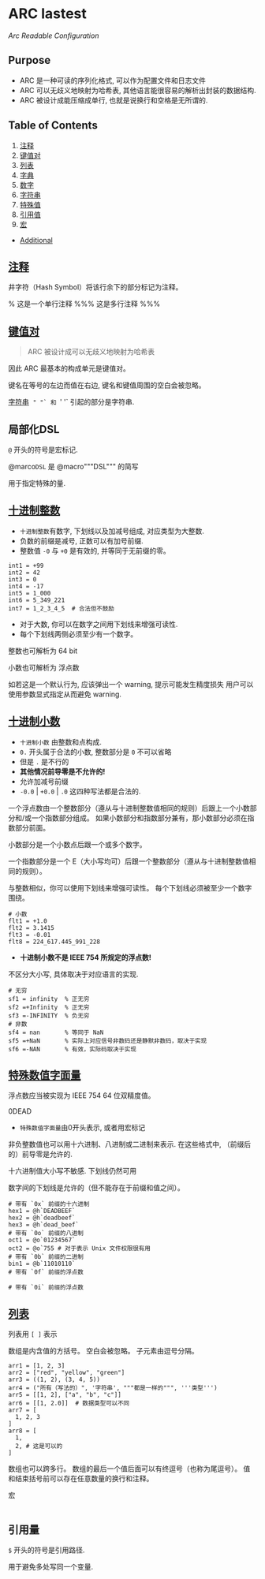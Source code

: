 ARC lastest
===========
*Arc Readable Configuration*

Purpose
-------

- ARC 是一种可读的序列化格式, 可以作为配置文件和日志文件
- ARC 可以无歧义地映射为哈希表, 其他语言能很容易的解析出封装的数据结构.
- ARC 被设计成能压缩成单行, 也就是说换行和空格是无所谓的.

Table of Contents
-----------------
1. [注释](#standard-comment)
2. [键值对](#user-content-keyvalue-pair)
3. [列表](#standard-list)
4. [字典](#standard-dict)
5. [数字](#standard-integer)
6. [字符串](#standard-string)
7. [特殊值](#standard-special-value)
8. [引用值](#standard-reference-value)
9. [宏](#standard-dict)
- [Additional](./addition/Readme.md)

[注释](#standard-comment)
------------------------------------------------------------------------------------------------------------------------

井字符（Hash Symbol）将该行余下的部分标记为注释。

% 这是一个单行注释
%%% 这是多行注释 %%%


[键值对](#user-content-keyvalue-pair)<a id="user-content-keyvalue-pair">&nbsp;</a>
------------------------------------------------------------------------------------------------------------------------

> ARC 被设计成可以无歧义地映射为哈希表

因此 ARC 最基本的构成单元是键值对。

键名在等号的左边而值在右边, 键名和键值周围的空白会被忽略。

[字符串](#standard-string)<a id="user-content-string">&nbsp;</a>
``" "` 和 ``' '` 引起的部分是字符串.

局部化DSL
------------------------------------------------------------------------------------------------------------------------

`@` 开头的符号是宏标记.

@marco`DSL` 是 @macro"""DSL""" 的简写

用于指定特殊的量.



[十进制整数](#standard-integer)<a id="standard-integer">&nbsp;</a>
------------------------------------------------------------------------------------------------------------------------

- `十进制整数`有数字, 下划线以及加减号组成, 对应类型为大整数.
- 负数的前缀是减号, 正数可以有加号前缀.
- 整数值 `-0` 与 `+0` 是有效的, 并等同于无前缀的零。






```arc
int1 = +99
int2 = 42
int3 = 0
int4 = -17
int5 = 1_000
int6 = 5_349_221
int7 = 1_2_3_4_5  # 合法但不鼓励
```



- 对于大数, 你可以在数字之间用下划线来增强可读性.
- 每个下划线两侧必须至少有一个数字。





整数也可解析为 64 bit

小数也可解析为 浮点数


如若这是一个默认行为, 应该弹出一个 warning, 提示可能发生精度损失
用户可以使用参数显式指定从而避免 warning.









[十进制小数](#standard-float)<a id="standard-integer">&nbsp;</a>
------------------------------------------------------------------------------------------------------------------------

- `十进制小数` 由整数和点构成.
- `0.` 开头属于合法的小数, 整数部分是 `0` 不可以省略
- 但是 `.` 是不行的
- **其他情况前导零是不允许的!**
- 允许加减号前缀
- `-0.0` | `+0.0` | `.0` 这四种写法都是合法的.





一个浮点数由一个整数部分（遵从与十进制整数值相同的规则）后跟上一个小数部分和/或一个指数部分组成。
如果小数部分和指数部分兼有，那小数部分必须在指数部分前面。


小数部分是一个小数点后跟一个或多个数字。

一个指数部分是一个 E（大小写均可）后跟一个整数部分（遵从与十进制整数值相同的规则）。

与整数相似，你可以使用下划线来增强可读性。
每个下划线必须被至少一个数字围绕。


```arc
# 小数
flt1 = +1.0
flt2 = 3.1415
flt3 = -0.01
flt8 = 224_617.445_991_228
```

- **十进制小数不是 IEEE 754 所规定的浮点数!**

不区分大小写, 具体取决于对应语言的实现.

```arc
# 无穷
sf1 = infinity  % 正无穷
sf2 =+Infinity  % 正无穷
sf3 =-INFINITY  % 负无穷
# 非数
sf4 = nan       % 等同于 NaN
sf5 =+NaN       % 实际上对应信号非数码还是静默非数码，取决于实现
sf6 =-NAN       % 有效，实际码取决于实现
```



[特殊数值字面量](#user-content-integer)
------------------------------------------------------------------------------------------------------------------------


浮点数应当被实现为 IEEE 754 64 位双精度值。


0DEAD

- `特殊数值字面量`由0开头表示, 或者用宏标记

非负整数值也可以用十六进制、八进制或二进制来表示.
在这些格式中, （前缀后的）前导零是允许的.

十六进制值大小写不敏感.
下划线仍然可用

数字间的下划线是允许的（但不能存在于前缀和值之间）。

```arc
# 带有 `0x` 前缀的十六进制
hex1 = @h`DEADBEEF`
hex2 = @h`deadbeef`
hex3 = @h`dead_beef`
# 带有 `0o` 前缀的八进制
oct1 = @o`01234567`
oct2 = @o`755 # 对于表示 Unix 文件权限很有用
# 带有 `0b` 前缀的二进制
bin1 = @b`11010110`
# 带有 `0f` 前缀的浮点数

# 带有 `0i` 前缀的浮点数
```





[列表](#user-content-array)<a id="user-content-array">&nbsp;</a>
------------------------------------------------------------------------------------------------------------------------

列表用 `[ ]` 表示

数组是内含值的方括号。
空白会被忽略。
子元素由逗号分隔。

```arc
arr1 = [1, 2, 3]
arr2 = ["red", "yellow", "green"]
arr3 = ((1, 2), (3, 4, 5))
arr4 = ("所有（写法的）", '字符串', """都是一样的""", '''类型''')
arr5 = [[1, 2], ["a", "b", "c"]]
arr6 = [[1, 2.0]]  # 数据类型可以不同
arr7 = [
  1, 2, 3
]
arr8 = [
  1,
  2, # 这是可以的
]
```

数组也可以跨多行。
数组的最后一个值后面可以有终逗号（也称为尾逗号）。
值和结束括号前可以存在任意数量的换行和注释。

宏

```arc

```


引用量
------------------------------------------------------------------------------------------------------------------------

`$` 开头的符号是引用路径.

用于避免多处写同一个变量.
